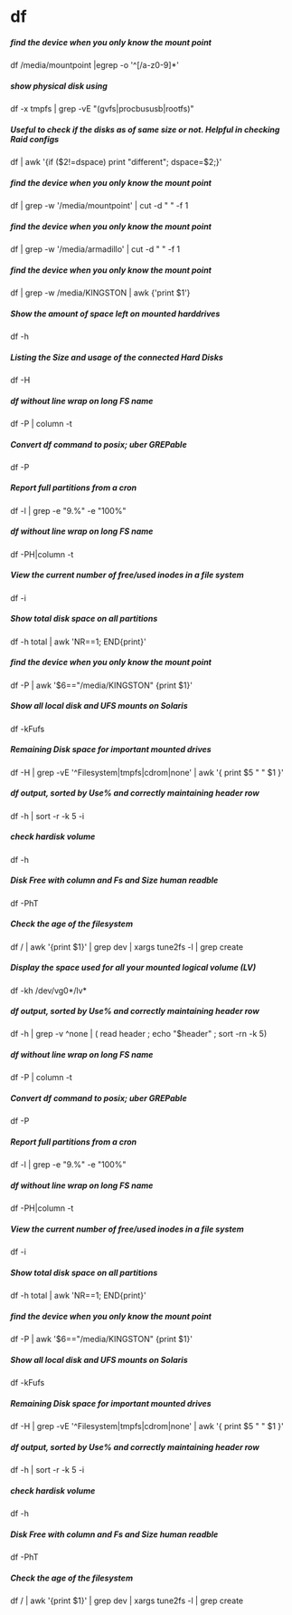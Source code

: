 # df

##### find the device when you only know the mount point

   df  /media/mountpoint |egrep -o '^[/a-z0-9]*'

##### show physical disk using

   df  -x tmpfs | grep -vE "(gvfs|procbususb|rootfs)"

##### Useful to check if the disks as of same size or not. Helpful in checking Raid configs

   df  | awk '{if ($2!=dspace) print "different"; dspace=$2;}'

##### find the device when you only know the mount point

   df  | grep -w '/media/mountpoint' | cut -d " " -f 1

##### find the device when you only know the mount point

   df  | grep -w '/media/armadillo' | cut -d " " -f 1

##### find the device when you only know the mount point

   df  | grep -w /media/KINGSTON | awk {'print $1'}

##### Show the amount of space left on mounted harddrives

   df  -h

##### Listing the Size and usage of the connected Hard Disks

   df  -H

##### df without line wrap on long FS name

   df  -P | column -t

##### Convert df command to posix; uber GREPable

   df  -P

##### Report full partitions from a cron

   df  -l | grep -e "9.%" -e "100%"

##### df without line wrap on long FS name

   df  -PH|column -t

##### View the current number of free/used inodes in a file system

   df  -i  <partition>

##### Show total disk space on all partitions

   df  -h total | awk 'NR==1; END{print}'

##### find the device when you only know the mount point

   df  -P | awk '$6=="/media/KINGSTON" {print $1}'

##### Show all local disk and UFS mounts on Solaris

   df  -kFufs

##### Remaining Disk space for important mounted drives

   df  -H | grep -vE '^Filesystem|tmpfs|cdrom|none' | awk '{ print $5 " " $1 }'

##### df output, sorted by Use% and correctly maintaining header row

   df  -h | sort -r -k 5 -i

##### check hardisk volume

   df  -h

##### Disk Free with column and Fs and Size human readble

   df  -PhT

##### Check the age of the filesystem

   df  / | awk '{print $1}' | grep dev | xargs tune2fs -l | grep create

##### Display the space used for all your mounted logical volume (LV)

   df  -kh /dev/vg0*/lv*

##### df output, sorted by Use% and correctly maintaining header row

   df  -h | grep -v ^none | ( read header ; echo "$header" ; sort -rn -k 5)

##### df without line wrap on long FS name

   df  -P | column -t

##### Convert df command to posix; uber GREPable

   df  -P

##### Report full partitions from a cron

   df  -l | grep -e "9.%" -e "100%"

##### df without line wrap on long FS name

   df  -PH|column -t

##### View the current number of free/used inodes in a file system

   df  -i  <partition>

##### Show total disk space on all partitions

   df  -h total | awk 'NR==1; END{print}'

##### find the device when you only know the mount point

   df  -P | awk '$6=="/media/KINGSTON" {print $1}'

##### Show all local disk and UFS mounts on Solaris

   df  -kFufs

##### Remaining Disk space for important mounted drives

   df  -H | grep -vE '^Filesystem|tmpfs|cdrom|none' | awk '{ print $5 " " $1 }'

##### df output, sorted by Use% and correctly maintaining header row

   df  -h | sort -r -k 5 -i

##### check hardisk volume

   df  -h

##### Disk Free with column and Fs and Size human readble

   df  -PhT

##### Check the age of the filesystem

   df  / | awk '{print $1}' | grep dev | xargs tune2fs -l | grep create

